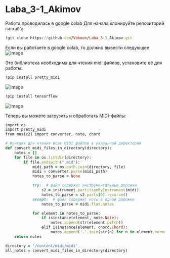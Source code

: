 # Laba_3-1_Akimov
Работа проводилась в google colab
Для начала клонируйте репозиторий гитхаб'а:
```Ruby
!git clone https://github.com/Vokoon/Laba_3-1_Akimov.git
```
Если вы работаете в google colab, то должно вывести следующее
![image](https://github.com/Vokoon/Laba_3-1_Akimov/assets/120046709/ad1c33af-faad-4475-b419-62710aca6738)

Это библиотека необходима для чтения midi файлов, установите её для работы:
```Ruby
!pip install pretty_midi
```
![image](https://github.com/Vokoon/Laba_3-1_Akimov/assets/120046709/ec1d1c8a-4e58-436d-9f96-a10a06a80120)

```Ruby
!pip install tensorflow
```
![image](https://github.com/Vokoon/Laba_3-1_Akimov/assets/120046709/d074ea73-a3ab-479c-9c73-1d16ac646c19)

Теперь вы можете загрузить и обработать MIDI-файлы:
```Ruby
import os
import pretty_midi
from music21 import converter, note, chord

# Функция для чтения всех MIDI файлов в указанной директории
def convert_midi_files_in_directory(directory):
    notes = []
    for file in os.listdir(directory):
        if file.endswith(".mid"):
            midi_path = os.path.join(directory, file)
            midi = converter.parse(midi_path)
            notes_to_parse = None

            try:  # файл содержит инструментальные дорожки
                s2 = instrument.partitionByInstrument(midi)
                notes_to_parse = s2.parts[0].recurse() 
            except:  # файл содержит ноты в одной дорожке
                notes_to_parse = midi.flat.notes

            for element in notes_to_parse:
                if isinstance(element, note.Note):
                    notes.append(str(element.pitch))
                elif isinstance(element, chord.Chord):
                    notes.append('.'.join(str(n) for n in element.normalOrder))
    return notes

directory = '/content/midi/midi'
all_notes = convert_midi_files_in_directory(directory)
```
